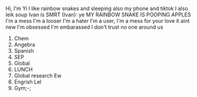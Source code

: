 Hi, I'm Yi
I like rainbow snakes and sleeping
also my phone
and tiktok
I also leik soup
Ivan is SMRT
(Ivan): ye
MY RAINBOW SNAKE IS POOPING APPLES
I'm a mess
I'm a looser
I'm a hater
I'm a user,
I'm a mess
for your love it aint new
I'm obsessed
I'm embarassed
I don't trust no one around us

1. Chem
2. Angebra
3. Spanish
4. SEP
5. Global
6. LUNCH
7. Global research Ew
8. Engrish Lel
9. Gym;-;


